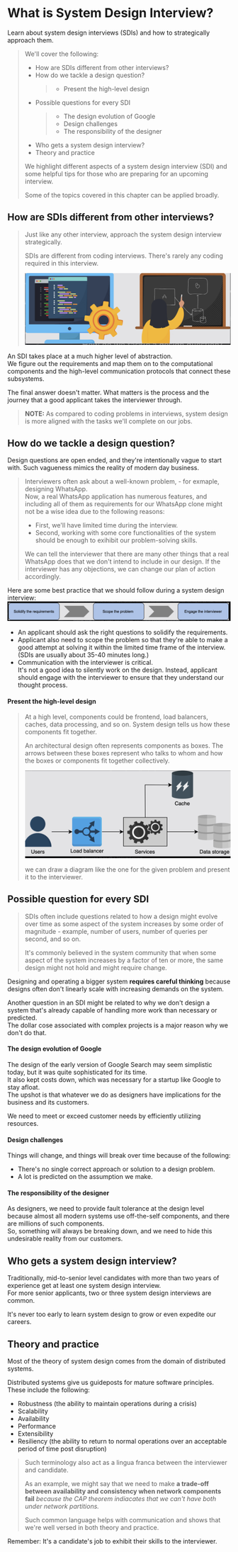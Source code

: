 # What is System Design Interview?

Learn about system design interviews (SDIs) and how to strategically approach them.

> We'll cover the following:
>
> - How are SDIs different from other interviews?
> - How do we tackle a design question?
>   > - Present the high-level design
> - Possible questions for every SDI
>   > - The design evolution of Google
>   > - Design challenges
>   > - The responsibility of the designer
> - Who gets a system design interview?
> - Theory and practice
>
> We highlight different aspects of a system design interview (SDI) and some helpful tips for those who are preparing for an upcoming interview.
>
> Some of the topics covered in this chapter can be applied broadly.

## How are SDIs different from other interviews?

> Just like any other interview, approach the system design interview strategically.
>
> SDIs are different from coding interviews. There's rarely any coding required in this interview.
>
> ![other interview versus a system design interview](./images/SDI.png)

An SDI takes place at a much higher level of abstraction.  
We figure out the requirements and map them on to the computational components and the high-level communication protocols that connect these subsystems.

The final answer doesn't matter. What matters is the process and the journey that a good applicant takes the interviewer through.

> **NOTE:** As compared to coding problems in interviews, system design is more aligned with the tasks we'll complete on our jobs.

## How do we tackle a design question?

Design questions are open ended, and they're intentionally vague to start with. Such vagueness mimics the reality of modern day business.

> Interviewers often ask about a well-known problem, - for exmaple, designing WhatsApp.  
> Now, a real WhatsApp application has numerous features, and including all of them as requirements for our WhatsApp clone might not be a wise idea due to the following reasons:
>
> - First, we'll have limited time during the interview.
> - Second, working with some core functionalities of the system should be enough to exihibit our problem-solving skills.
>
> We can tell the interviewer that there are many other things that a real WhatsApp does that we don't intend to include in our design. If the interviewer has any objections, we can change our plan of action accordingly.

Here are some best practice that we should follow during a system design interview:  
 ![best practices for system design interview](./images/best%20practices.png)

- An applicant should ask the right questions to solidify the requirements.
- Applicant also need to scope the problem so that they're able to make a good attempt at solving it within the limited time frame of the interview. (SDIs are usually about 35-40 minutes long.)
- Communication with the interviewer is critical.  
  It's not a good idea to silently work on the design. Instead, applicant should engage with the interviewer to ensure that they understand our thought process.

#### Present the high-level design

> At a high level, components could be frontend, load balancers, caches, data processing, and so on. System design tells us how these components fit together.
>
> An architectural design often represents components as boxes. The arrows between these boxes represent who talks to whom and how the boxes or components fit together collectively.
>
> ![a sample design](./images/sample%20design.png)
>
> we can draw a diagram like the one for the given problem and present it to the interviewer.

## Possible question for every SDI

> SDIs often include questions related to how a design might evolve over time as some aspect of the system increases by some order of magnitude - example, number of users, number of queries per second, and so on.
>
> It's commonly believed in the system community that when some aspect of the system increases by a factor of ten or more, the same design might not hold and might require change.

Designing and operating a bigger system **requires careful thinking** because designs often don't linearly scale with increasing demands on the system.

Another question in an SDI might be related to why we don't design a system that's already capable of handling more work than necessary or predicted.  
 The dollar cose associated with complex projects is a major reason why we don't do that.

#### The design evolution of Google

The design of the early version of Google Search may seem simplistic today, but it was quite sophisticated for its time.  
It also kept costs down, which was necessary for a startup like Google to stay afloat.  
The upshot is that whatever we do as designers have implications for the business and its customers.

We need to meet or exceed customer needs by efficiently utilizing resources.

#### Design challenges

Things will change, and things will break over time because of the following:

- There's no single correct approach or solution to a design problem.
- A lot is predicted on the assumption we make.

#### The responsibility of the designer

As designers, we need to provide fault tolerance at the design level because almost all modern systems use off-the-self components, and there are millions of such components.  
 So, something will always be breaking down, and we need to hide this undesirable reality from our customers.

## Who gets a system design interview?

Traditionally, mid-to-senior level candidates with more than two years of experience get at least one system design interview.  
For more senior applicants, two or three system design interviews are common.

It's never too early to learn system design to grow or even expedite our careers.

## Theory and practice

Most of the theory of system design comes from the domain of distributed systems.

Distributed systems give us guideposts for mature software principles. These include the following:

- Robustness (the ability to maintain operations during a crisis)
- Scalability
- Availability
- Performance
- Extensibility
- Resiliency (the ability to return to normal operations over an acceptable period of time post disruption)

> Such terminology also act as a lingua franca between the interviewer and candidate.
>
> As an example, we might say that we need to make **a trade-off between availability and consistency when network components fail** _because the CAP theorem indiacates that we can't have both under network partitions._
>
> Such common language helps with communication and shows that we're well versed in both theory and practice.

Remember: It's a candidate's job to exhibit their skills to the interviewer.
